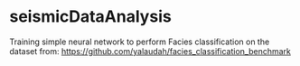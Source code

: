 # seismicDataAnalysis

Training simple neural network to perform Facies classification on the dataset from: https://github.com/yalaudah/facies_classification_benchmark

